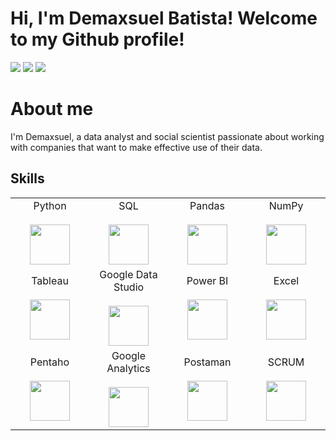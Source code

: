 # Hi, I'm Demaxsuel Batista! Welcome to my Github profile!

<div> 
  <a href = "mailto:demaxsuelmb@hotmail.com"><img src="https://img.shields.io/badge/Microsoft_Outlook-0078D4?style=for-the-badge&logo=microsoft-outlook&logoColor=white" target="_blank"></a>
  <a href="https://www.linkedin.com/in/demaxbatista/" target="_blank"><img src="https://img.shields.io/badge/-LinkedIn-%230077B5?style=for-the-badge&logo=linkedin&logoColor=white" target="_blank"></a>
   <a href="https://www.kaggle.com/arthurcaldas" target="_blank"><img src="https://img.shields.io/badge/Kaggle-20BEFF?style=for-the-badge&logo=Kaggle&logoColor=white" target="_blank"></a> 
 
# About me
  
I'm Demaxsuel, a data analyst and social scientist passionate about working with companies that want to make effective use of their data.

## Skills
<table> 
  <tbody>
    <tr valign="top">
      <td width="25%" align="center">
        <span>Python</span><br><br>
        <img height="64px" src="https://cdn.svgporn.com/logos/python.svg">
      </td>
      <td width="25%" align="center">
        <span>SQL</span><br><br>
        <img height="64px" src="https://cdn.svgporn.com/logos/oracle.svg">
      </td>
      <td width="25%" align="center">
        <span>Pandas</span><br><br>
        <img height="64px" src="https://pandas.pydata.org/static/img/pandas.svg">
      </td>
      <td width="25%" align="center">
        <span>NumPy</span><br><br>
        <img height="64px" src="https://numpy.org/images/logo.svg">
      </td>
    </tr>
      <td width="25%" align="center">
        <span>Tableau</span><br><br>
        <img height="64px" src="https://img.ibxk.com.br/2019/08/12/12154604838117.jpg">
      </td>
      <td width="25%" align="center">
        <span>Google Data Studio</span><br><br>
        <img height="64px" src="https://i.pinimg.com/736x/3e/f4/b0/3ef4b0086811aef320a60e39c132dec9.jpg">
      </td>
      <td width="25%" align="center">
        <span>Power BI</span><br><br>
        <img height="64px" src="https://uploaddeimagens.com.br/images/002/851/738/full/powerbi_logo.png?1598489763">
      </td>
      <td width="25%" align="center">
        <span>Excel</span><br><br>
        <img height="64px" src="https://cdn-icons-png.flaticon.com/512/732/732220.png">
      </td>
    </tr>
        </tr>
      <td width="25%" align="center">
        <span>Pentaho</span><br><br>
        <img height="64px" src="https://pentahobrazil.files.wordpress.com/2013/12/pentaho-logo.png">
      </td>
      <td width="25%" align="center">
        <span>Google Analytics</span><br><br>
        <img height="64px" src="https://upload.wikimedia.org/wikipedia/commons/thumb/7/77/GAnalytics.svg/1200px-GAnalytics.svg.png">
      </td>
      <td width="25%" align="center">
        <span>Postaman</span><br><br>
        <img height="64px" src="https://uxwing.com/wp-content/themes/uxwing/download/brands-and-social-media/postman-icon.png">
      </td>
      <td width="25%" align="center">
        <span>SCRUM</span><br><br>
        <img height="64px" src="https://clickup.com/landing/images/logo_on-purple_vert.png">
      </td>

  </tbody>
</table>
